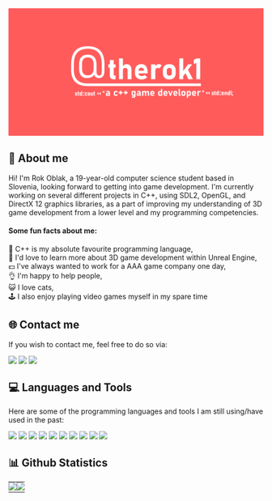 <img src="https://github.com/therok1/therok1/blob/main/banner.png">
<h2>💫 About me</h2>
  
Hi! I'm Rok Oblak, a 19-year-old computer science student based in Slovenia, looking forward to getting into game development. I'm currently working on several different projects in C++, using SDL2, OpenGL, and DirectX 12 graphics libraries, as a part of improving my understanding of 3D game development from a lower level and my programming competencies.

<h4>Some fun facts about me:</h4>

💖 C++ is my absolute favourite programming language,<br/>
🏫 I'd love to learn more about 3D game development within Unreal Engine,<br/>
💵 I've always wanted to work for a AAA game company one day,<br/>
👌 I'm happy to help people,<br/>
😺 I love cats,<br/>
🕹️ I also enjoy playing video games myself in my spare time<br/>

<h2>🌐 Contact me</h2>

If you wish to contact me, feel free to do so via:

<div align="left">
<a href="https://discord.com/"><img src="https://img.shields.io/badge/-rok%234445-000000?style=for-the-badge&logo=discord&logoColor=white&labelColor=5865F2"></a>
<a href="https://twitter.com/therealrok1"><img src="https://img.shields.io/badge/-%40THEREALROK1-000000?style=for-the-badge&logo=twitter&logoColor=white&labelColor=1D9BF0"></a>
<a href="https://www.linkedin.com/in/rok-oblak-961974252/"><img src="https://img.shields.io/badge/-Rok%20Oblak-000000?style=for-the-badge&logo=linkedin&logoColor=white&labelColor=0077B5"></a>
</div>
  
<h2>💻 Languages and Tools</h2>
  
Here are some of the programming languages and tools I am still using/have used in the past:<br/>
 
<div align="left">
<img src="https://img.shields.io/badge/-Unreal%20Engine-000000?style=for-the-badge&logo=unrealengine&logoColor=white&labelColor=242424">
<img src="https://img.shields.io/badge/-Arduino-000000?style=for-the-badge&logo=arduino&logoColor=white&labelColor=009aa8">
<img src="https://img.shields.io/badge/Blender-000000?style=for-the-badge&logo=blender&logoColor=black&labelColor=ffbd5e">
<img src="https://img.shields.io/badge/Visual%20Studio-000000?style=for-the-badge&logo=visualstudio&logoColor=white&labelColor=5d2b90">
<img src="https://img.shields.io/badge/C++-000000?style=for-the-badge&logo=c%2B%2B&logoColor=white&labelColor=00599c">
<img src="https://img.shields.io/badge/Javascript-000000?style=for-the-badge&logo=javascript&logoColor=black&labelColor=ffdd61">
<img src="https://img.shields.io/badge/Php-000000?style=for-the-badge&logo=php&logoColor=white&labelColor=6d7099">
<img src="https://img.shields.io/badge/Lua-000000?style=for-the-badge&logo=lua&logoColor=white&labelColor=000080">
<img src="https://img.shields.io/badge/Html5-000000?style=for-the-badge&logo=html5&logoColor=white&labelColor=e34c26">
<img src="https://img.shields.io/badge/Css3-000000?style=for-the-badge&logo=css3&logoColor=white&labelColor=264de4">
</div>
  
<h2>📊 Github Statistics</h2>
  
<table>
  <tr>
    <td style="padding: 0; width=50%">
        <img src="https://github-readme-stats.vercel.app/api/?username=therok1&show_icons=true&title_color=4F8CC9&text_color=9f9f9f&bg_color=00000000&hide_border=true&icon_color=4F8CC9&hide_title=true&count_private=true"/>
    </td>
    <td style="padding: 0; width=50%">
        <img src="https://github-readme-stats.vercel.app/api/top-langs/?username=therok1&show_icons=true&title_color=4F8CC9&text_color=9f9f9f&bg_color=00000000&hide_border=true&icon_color=00000000&count_private=true"/>
    </td>
  </tr>
</table>

